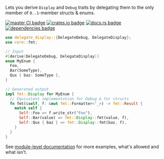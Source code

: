 Lets you derive `Display` and `Debug` traits by delegating them to the only member of `0..1`-member structs & enums.

[![master CI badge](https://img.shields.io/github/actions/workflow/status/Alorel/delegate-display-rs/ci.yml?label=master%20CI)](https://github.com/Alorel/delegate-display-rs/actions/workflows/ci.yml?query=branch%3Amaster)
[![crates.io badge](https://img.shields.io/crates/v/delegate-display)](https://crates.io/crates/delegate-display)
[![docs.rs badge](https://img.shields.io/docsrs/delegate-display?label=docs.rs)](https://docs.rs/delegate-display)
[![dependencies badge](https://img.shields.io/librariesio/release/cargo/delegate-display)](https://libraries.io/cargo/delegate-display)

```rust
use delegate_display::{DelegateDebug, DelegateDisplay};
use core::fmt;

// Input
#[derive(DelegateDebug, DelegateDisplay)]
enum MyEnum {
  Foo,
  Bar(SomeType),
  Qux { baz: SomeType }, 
}

// Generated output
impl fmt::Display for MyEnum {
  // Equivalent implementation for Debug & for structs
  fn fmt(&self, f: &mut fmt::Formatter<'_>) -> fmt::Result {
    match self {
      Self::Foo => f.write_str("Foo"),
      Self::Bar(value) => fmt::Display::fmt(value, f),
      Self::Qux { baz } => fmt::Display::fmt(baz, f),    
    }
  }
}
```

See [module-level documentation](https://docs.rs/delegate-display) for more examples, what's allowed and what isn't. 
